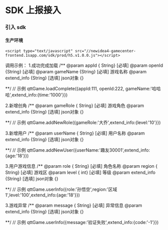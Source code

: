 # SDK 上报接入


### 引入 sdk

#### 生产环境 

```
<script type="text/javascript" src="//newidea4-gamecenter-frontend.1sapp.com/sdk/prod/h5.v1.0.0.js"></script>
```

调用示例：
 1.成功完成加载
/**
@param appId { String} [必填]
@param openId {String} [必填]
@param gameName {String} [必填] 游戏名称
@param extend_info {String} [选填] json对象 {}

**/
// 示例
qttGame.loadComplete({appId:111, openId:222, gameName:'哈哈哈',extend_info:{time:'1000'}})


2.新增创角
/**
@param gameRole { String} [必填] 游戏角色
@param extend_info {String} [选填] json对象 {}

**/
// 示例
qttGame.addNewRole({gameRole:'大乔',extend_info:{level:'10'}})


3.新增用户
/**
@param userName { String} [必填] 用户名称
@param extend_info {String} [选填] json对象 {}

**/
// 示例
qttGame.addNewUser({userName:'趣友30001',extend_info:{age:'18'}})


3.用户游戏信息
/**
@param role { String} [必填] 角色名称
@param region { String} [必填] 游戏区
@param level { int} [必填] 等级
@param extend_info {String} [选填] json对象 {}

**/
// 示例
qttGame.userInfo({role:'孙悟空',region:'区域1',level:'100',extend_info:{age:'18'}})


3.游戏异常
/**
@param message { String} [必填] 异常信息
@param extend_info {String} [选填] json对象 {}

**/
// 示例
qttGame.userInfo({message:'验证失败',extend_info:{code:'-1'}})
```
